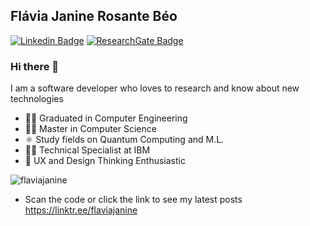 ## Flávia Janine Rosante Béo

[![Linkedin Badge](https://img.shields.io/badge/-LinkedIn-blue?style=flat&logo=LinkedIn&logoColor=white)](https://www.linkedin.com/in/flaviabeo/)
[![ResearchGate Badge](https://img.shields.io/static/v1?label=&logo=ResearchGate&message=ResearchGate&color=grey)](https://www.researchgate.net/profile/Flavia_Beo2)

### Hi there 👋

I am a software developer who loves to research and know about new technologies 

- 👩‍🎓 Graduated in Computer Engineering 
- 👩‍🎓 Master in Computer Science
- ⚛️ Study fields on Quantum Computing and M.L.
- 👩‍💻 Technical Specialist at IBM
- 🌟 UX and Design Thinking Enthusiastic 

![flaviajanine](https://user-images.githubusercontent.com/11771581/134710697-89bf44f2-e613-4d75-887a-83a9c2fc2396.png)

- Scan the code or click the link to see my latest posts https://linktr.ee/flaviajanine
